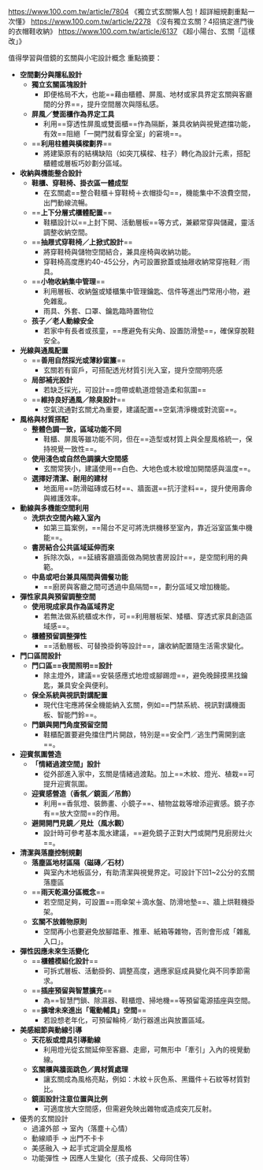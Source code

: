 
https://www.100.com.tw/article/7804 《獨立式玄關懶人包！超詳細規劃重點一次懂》
https://www.100.com.tw/article/2278 《沒有獨立玄關？4招搞定進門後的衣帽鞋收納》
https://www.100.com.tw/article/6137 《超小陽台、玄關「這樣改」》

值得學習與借鏡的玄關與小宅設計概念 重點摘要：

- **空間劃分與隱私設計**
	- **獨立玄關區塊設計**
		- 即便格局不大，也能==藉由櫃體、屏風、地材或家具界定玄關與客廳間的分界==，提升空間層次與隱私感。
	- **屏風／雙面櫃作為界定工具**
		- 利用==穿透性屏風或雙面櫃==作為隔斷，兼具收納與視覺遮擋功能，有效==阻絕「一開門就看穿全室」的窘境==。
	- ==**利用柱體與橫樑劃界**==
		- 將建築原有的結構缺陷（如突兀橫樑、柱子）轉化為設計元素，搭配櫃體或層板巧妙劃分區域。
- **收納與機能整合設計**
	- **鞋櫃、穿鞋椅、掛衣區一體成型**
		- 在玄關處==整合鞋櫃＋穿鞋椅＋衣帽掛勾==，機能集中不浪費空間，出門動線流暢。
	- ==**上下分層式櫃體配置**==
		- 鞋櫃設計以==上封下開、活動層板==等方式，兼顧常穿與儲藏，靈活調整收納空間。
	- ==**抽屜式穿鞋椅／上掀式設計**==
		- 將穿鞋椅與儲物空間結合，兼具座椅與收納功能。
		- 穿鞋椅高度應約40-45公分，內可設置掀蓋或抽屜收納常穿拖鞋／雨具。
	- ==**小物收納集中管理**==
		- 利用層板、收納盤或矮櫃集中管理鑰匙、信件等進出門常用小物，避免雜亂。
		- 雨具、外套、口罩、鑰匙臨時置物位
	- **孩子／老人動線安全**
		- 若家中有長者或孩童，==應避免有尖角、設置防滑墊==，確保穿脫鞋安全。
- **光線與通風配置**
	- ==**善用自然採光或薄紗窗簾**==
		- 玄關若有窗戶，可搭配透光材質引光入室，提升空間明亮感
	- **局部補光設計**
		- 若缺乏採光，可設計==燈帶或軌道燈營造柔和氛圍==
	- ==**維持良好通風／除臭設計**==
		- 空氣流通對玄關尤為重要，建議配置==空氣清淨機或對流窗==。
- **風格與材質搭配**
	- **整體色調一致，區域功能不同**
		- 鞋櫃、屏風等雖功能不同，但在==造型或材質上與全屋風格統一，保持視覺一致性==。
	- **使用淺色或自然色調擴大空間感**
		- 玄關常狹小，建議使用==白色、大地色或木紋增加開闊感與溫度==。
	- **選擇好清潔、耐用的建材**
		- 地面用==防滑磁磚或石材==、牆面選==抗汙塗料==，提升使用壽命與維護效率。
- **動線與多機能空間利用**
	- **洗烘衣空間內縮入室內**
		- 如第三篇案例，==陽台不足可將洗烘機移至室內，靠近浴室區集中機能==。
	- **書房結合公共區域延伸而來**
		- 拆除次臥，==延續客廳牆面做為開放書房設計==，是空間利用的典範。
	- **中島或吧台兼具隔間與備餐功能**
		- ==廚房與客廳之間可透過中島隔間==，劃分區域又增加機能。
- **彈性家具與預留調整空間**
	- **使用現成家具作為區域界定**
		- 若無法做系統櫃或木作，可==利用層板架、矮櫃、穿透式家具創造區域感==。
	- **櫃體預留調整彈性**
		- ==活動層板、可替換掛鉤等設計==，讓收納配置隨生活需求變化。
- **門口區間設計**
	- **門口區==夜間照明==設計**
		- 除主燈外，建議==安裝感應式地燈或腳踢燈==，避免晚歸摸黑找鑰匙，兼具安全與便利。
	- **保全系統與視訊對講配置**
		- 現代住宅應將保全機能納入玄關，例如==門禁系統、視訊對講機面板、智能門鈴==。
	- **門鎖與開門角度預留空間**
		- 鞋櫃配置要避免擋住門片開啟，特別是==安全門／逃生門需開到底==。
- **迎賓氛圍營造**
	- **「情緒過渡空間」設計**
		- 從外部進入家中，玄關是情緒過渡點。加上==木紋、燈光、植栽==可提升迎賓氛圍。
	- **迎賓感營造（香氛／鏡面／吊飾）**
		- 利用==香氛燈、裝飾畫、小鏡子==、植物盆栽等增添迎賓感。鏡子亦有==放大空間==的作用。
	- **避開開門見鏡／見灶（風水觀）**
		- 設計時可參考基本風水建議，==避免鏡子正對大門或開門見廚房灶火==。
- **清潔與落塵控制規劃**
	- **落塵區地材區隔（磁磚／石材）**
		- 與室內木地板區分，有助清潔與視覺界定。可設計下凹1~2公分的玄關落塵區
	- ==**雨天乾濕分區概念**==
		- 若空間足夠，可設置==雨傘架＋滴水盤、防滑地墊==、牆上烘鞋機掛架。
	- **玄關不放雜物原則**
		- 空間再小也要避免放腳踏車、推車、紙箱等雜物，否則會形成「雜亂入口」。
- **彈性因應未來生活變化**
	- ==**櫃體模組化設計**==
		- 可拆式層板、活動掛鉤、調整高度，適應家庭成員變化與不同季節需求。
	- ==**插座預留與智慧擴充**==
		- 為==智慧門鎖、除濕器、鞋櫃燈、掃地機==等預留電源插座與空間。
	- ==**擴增未來進出「電動輔具」空間**==
		- 若設想老年化，可預留輪椅／助行器進出與放置區域。
- **美感細節與動線引導**
	- **天花板或燈具引導動線**
		- 利用燈光從玄關延伸至客廳、走廊，可無形中「牽引」入內的視覺動線。
	- **玄關櫃與牆面跳色／異材質處理**
		- 讓玄關成為風格亮點，例如：木紋＋灰色系、黑鐵件＋石紋等材質對比。
	- **鏡面設計注意位置與比例**
		- 可適度放大空間感，但需避免映出雜物或造成突兀反射。
- 優秀的玄關設計
	- 過濾外部 → 室內（落塵＋心情）
	- 動線順手 → 出門不卡卡
	- 美感融入 → 起手式定調全屋風格
	- 功能彈性 → 因應人生變化（孩子成長、父母同住等）
